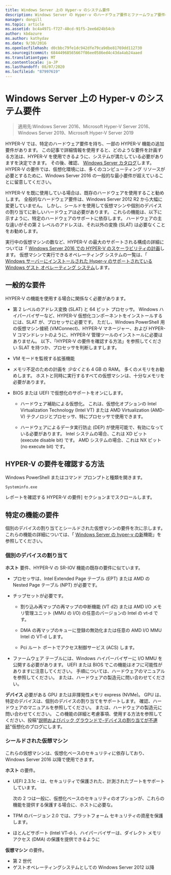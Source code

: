 ```yaml
---
title: Windows Server 上の Hyper-v のシステム要件
description: Windows Server の Hyper-v のハードウェア要件とファームウェア要件の一覧を示します。
manager: dongill
ms.topic: article
ms.assetid: bc4a4971-f727-40cd-91f5-2ee6d24b54cb
author: kbdazure
ms.author: kathydav
ms.date: 9/30/2016
ms.openlocfilehash: d0cbbc79fe1dc942dfe79ca9dbe81769dd112730
ms.sourcegitcommit: 68444968565667f86ee0586ed4c43da4ab24aaed
ms.translationtype: MT
ms.contentlocale: ja-JP
ms.lasthandoff: 08/07/2020
ms.locfileid: "87997619"
---
```

# <a name="system-requirements-for-hyper-v-on-windows-server"></a>Windows Server 上の Hyper-v のシステム要件

>適用先:Windows Server 2016、Microsoft Hyper-V Server 2016、Windows Server 2019、Microsoft Hyper-V Server 2019

HYPER-V では、特定のハードウェア要件を持ち、一部の HYPER-V 機能の追加要件があります。 この記事で詳細情報を使用すると、どのような要件を計画する方法は、HYPER-V を使用できるように、システムが満たしている必要がありますを決定できます。 その後、確認、 [Windows Server カタログ](https://www.windowsservercatalog.com/)します。 HYPER-V の要件では、仮想化環境には、多くのコンピューティング リソースが必要とするために、Windows Server 2016 の一般的な最小要件が超えていることに留意してください。

HYPER-V を既に使用している場合は、既存のハードウェアを使用すること勧めします。 全般的なハードウェア要件は、Windows Server 2012 R2 から大幅に変更していません。  しかし、シールドを使用して仮想マシンや個別のデバイスの割り当てに新しいハードウェアは必要があります。 これらの機能は、以下に示すように、特定のハードウェアのサポートに依存します。 ハードウェアの主な違いがその第 2 レベルのアドレスは、それ以外の変換 (SLAT) は必要なくことをお勧めします。

実行中の仮想マシンの数など、HYPER-V の最大のサポートされる構成の詳細については「 [Windows Server 2016 での HYPER-V のスケーラビリティの計画](./plan/plan-hyper-v-scalability-in-windows-server.md)します。 仮想マシンで実行できるオペレーティング システムの一覧は、「 [Windows サーバーにインストールされた Hyper-v のサポートされている Windows ゲスト オペレーティング システム](Supported-Windows-guest-operating-systems-for-Hyper-V-on-Windows.md)します。

## <a name="general-requirements"></a>一般的な要件

HYPER-V の機能を使用する場合に関係なく必要があります。

- 第 2 レベルのアドレス変換 (SLAT) と 64 ビット プロセッサ。 Windows ハイパーバイザーなど、HYPER-V 仮想化コンポーネントをインストールするには、SLAT が、プロセッサに必要です。 ただし、Windows PowerShell 用の仮想マシン接続 (VMConnect)、HYPER-V マネージャー、および HYPER-V コマンドレットのように、HYPER-V 管理ツールのインストールに必要はありません。 以下、「HYPER-V の要件を確認する方法」を参照してください SLAT を持つか、プロセッサを判断しますします。

- VM モードを監視する拡張機能

- メモリ不足のための計画を *少なくとも* 4 GB の RAM。 多くのメモリをお勧めします。 ホストと同時に実行するすべての仮想マシンは、十分なメモリを必要があります。

- BIOS または UEFI で仮想化のサポートをオンにします。

  - ハードウェア補助による仮想化。 これは、仮想化オプションの Intel Virtualization Technology (Intel VT) または AMD Virtualization (AMD-V) テクノロジとプロセッサ、特にプロセッサで使用できます。

  - ハードウェアによるデータ実行防止 (DEP) が使用可能で、有効になっている必要があります。 Intel システムの場合、これは XD ビット (execute disable bit) です。 AMD システムの場合、これは NX ビット (no execute bit) です。

## <a name="how-to-check-for-hyper-v-requirements"></a>HYPER-V の要件を確認する方法

Windows PowerShell またはコマンド プロンプトと種類を開きます。

```cmd
Systeminfo.exe
```

レポートを確認する HYPER-V の要件] セクションまでスクロールします。

## <a name="requirements-for-specific-features"></a>特定の機能の要件

個別のデバイスの割り当てとシールドされた仮想マシンの要件を次に示します。 これらの機能の詳細については、「 [Windows Server の hyper-v の新](What-s-new-in-Hyper-V-on-Windows.md)機能」を参照してください。

### <a name="discrete-device-assignment"></a>個別のデバイスの割り当て

**ホスト** 要件、HYPER-V の SR-IOV 機能の既存の要件に似ています。

- プロセッサは、Intel Extended Page テーブル (EPT) または AMD の Nested Page テーブル (NPT) が必要です。

- チップセットが必要です。

  - 割り込み再マップの再マップの中断機能 (VT d2) または AMD I/O メモリ管理ユニット (MMU の I/O) の任意のバージョンの Intel の vt-d です。

  - DMA の再マップのキューに登録の無効化または任意の AMD I/O MMU Intel の VT-d します。

  - Pci ルート ポートでアクセス制御サービス (ACS) します。

- ファームウェア テーブルには、Windows ハイパーバイザーに I/O MMU を公開する必要があります。 UEFI または BIOS でこの機能はオフに可能性がありますに注意してください。 手順については、ハードウェアのマニュアルを参照してください。 または、ハードウェアの製造元に問い合わせてください。

**デバイス** 必要がある GPU または非揮発性メモリ express (NVMe)。 GPU は、特定のデバイスは、個別のデバイスの割り当てをサポートします。 確認、ハードウェアのマニュアルを参照してください。 または、ハードウェアの製造元に問い合わせてください。 この機能の詳細と考慮事項、使用する方法を参照してください、投稿"[説明およびバック グラウンドで-デバイスの割り当てが不連続](https://blogs.technet.com/b/virtualization/archive/2015/11/19/discrete-device-assignment.aspx)"仮想化のブログにします。

### <a name="shielded-virtual-machines"></a>シールドされた仮想マシン

これらの仮想マシンは、仮想化ベースのセキュリティに依存しており、Windows Server 2016 以降で使用できます。

**ホスト** の要件。

- UEFI 2.3.1c - は、セキュリティで保護された、計測されたブートをサポートしています。

  次の 2 つは一般に、仮想化ベースのセキュリティのオプションが、これらの機能を提供する保護する場合に、ホストに必要な。

- TPM のバージョン 2.0 では、プラットフォーム セキュリティの資産を保護します。
- ほとんどサポート (Intel VT-d-)、ハイパーバイザーは、ダイレクト メモリ アクセス (DMA) の保護を提供できるように

**仮想マシン** の要件。

- 第 2 世代
- ゲストオペレーティングシステムとしての Windows Server 2012 以降